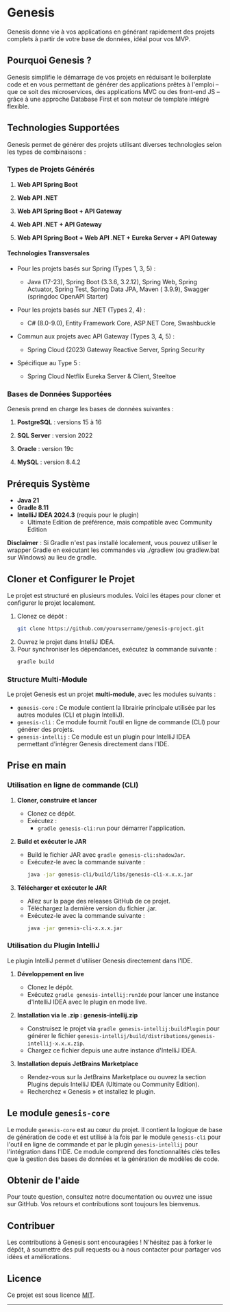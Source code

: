 # Genesis

Genesis donne vie à vos applications en générant rapidement des projets complets à partir de votre base de données,
idéal pour vos MVP.

## Pourquoi Genesis ?

Genesis simplifie le démarrage de vos projets en réduisant le boilerplate code et en vous permettant de générer des
applications prêtes à l'emploi – que ce soit des microservices, des applications MVC ou des front-end JS – grâce à une
approche Database First et son moteur de template intégré flexible.

## Technologies Supportées

Genesis permet de générer des projets utilisant diverses technologies selon les types de combinaisons :

### Types de Projets Générés

1. **Web API Spring Boot**

2. **Web API .NET**

3. **Web API Spring Boot + API Gateway**

4. **Web API .NET + API Gateway**

5. **Web API Spring Boot + Web API .NET + Eureka Server + API Gateway**

#### Technologies Transversales

* Pour les projets basés sur Spring (Types 1, 3, 5) :
    * Java (17-23), Spring Boot (3.3.6, 3.2.12), Spring Web, Spring Actuator, Spring Test, Spring Data JPA, Maven (
      3.9.9), Swagger (springdoc OpenAPI Starter)

* Pour les projets basés sur .NET (Types 2, 4) :
    * C# (8.0-9.0), Entity Framework Core, ASP.NET Core, Swashbuckle

* Commun aux projets avec API Gateway (Types 3, 4, 5) :
    * Spring Cloud (2023) Gateway Reactive Server, Spring Security

* Spécifique au Type 5 :
    * Spring Cloud Netflix Eureka Server & Client, Steeltoe

### Bases de Données Supportées

Genesis prend en charge les bases de données suivantes :

1. **PostgreSQL** : versions 15 à 16

2. **SQL Server** : version 2022

3. **Oracle** : version 19c

4. **MySQL** : version 8.4.2

## Prérequis Système

- **Java 21**
- **Gradle 8.11**
- **IntelliJ IDEA 2024.3** (requis pour le plugin)
    - Ultimate Edition de préférence, mais compatible avec Community Edition

**Disclaimer** : Si Gradle n'est pas installé localement, vous pouvez utiliser le wrapper Gradle en exécutant les
commandes via ./gradlew (ou gradlew.bat sur Windows) au lieu de gradle.

## Cloner et Configurer le Projet

Le projet est structuré en plusieurs modules. Voici les étapes pour cloner et configurer le projet localement.

1. Clonez ce dépôt :
   ```bash
   git clone https://github.com/yourusername/genesis-project.git
   ```
2. Ouvrez le projet dans IntelliJ IDEA.
3. Pour synchroniser les dépendances, exécutez la commande suivante :
   ```bash
   gradle build
   ```

### Structure Multi-Module

Le projet Genesis est un projet **multi-module**, avec les modules suivants :

- `genesis-core` : Ce module contient la librairie principale utilisée par les autres modules (CLI et plugin IntelliJ).
- `genesis-cli` : Ce module fournit l'outil en ligne de commande (CLI) pour générer des projets.
- `genesis-intellij` : Ce module est un plugin pour IntelliJ IDEA permettant d'intégrer Genesis directement dans l'IDE.

## Prise en main

### Utilisation en ligne de commande (CLI)

1. **Cloner, construire et lancer**
    - Clonez ce dépôt.
    - Exécutez : 
      - `gradle genesis-cli:run` pour démarrer l'application.

2. **Build et exécuter le JAR**
    - Build le fichier JAR avec `gradle genesis-cli:shadowJar`.
    - Exécutez-le avec la commande suivante :
       ```bash
       java -jar genesis-cli/build/libs/genesis-cli-x.x.x.jar
       ```

3. **Télécharger et exécuter le JAR**
    - Allez sur la page des releases GitHub de ce projet.
    - Téléchargez la dernière version du fichier .jar.
    - Exécutez-le avec la commande suivante :
       ```bash
       java -jar genesis-cli-x.x.x.jar
        ```

### Utilisation du Plugin IntelliJ

Le plugin IntelliJ permet d'utiliser Genesis directement dans l'IDE.

1. **Développement en live**
    - Clonez le dépôt.
    - Exécutez `gradle genesis-intellij:runIde` pour lancer une instance d'IntelliJ IDEA avec le plugin en mode live.

2. **Installation via le .zip : genesis-intellij.zip**
    - Construisez le projet via `gradle genesis-intellij:buildPlugin` pour générer le fichier
      `genesis-intellij/build/distributions/genesis-intellij-x.x.x.zip`.
    - Chargez ce fichier depuis une autre instance d'IntelliJ IDEA.

3. **Installation depuis JetBrains Marketplace**
    - Rendez-vous sur la JetBrains Marketplace ou ouvrez la section Plugins depuis IntelliJ IDEA (Ultimate ou Community
      Edition).
    - Recherchez « Genesis » et installez le plugin.

## Le module `genesis-core`

Le module `genesis-core` est au cœur du projet. Il contient la logique de base de génération de code et est utilisé à la
fois par le module `genesis-cli` pour l'outil en ligne de commande et par le plugin `genesis-intellij` pour
l'intégration dans l'IDE. Ce module comprend des fonctionnalités clés telles que la gestion des bases de données et la
génération de modèles de code.

## Obtenir de l'aide

Pour toute question, consultez notre documentation ou ouvrez une issue sur GitHub. Vos retours et contributions sont
toujours les bienvenus.

## Contribuer

Les contributions à Genesis sont encouragées ! N'hésitez pas à forker le dépôt, à soumettre des pull requests ou à nous
contacter pour partager vos idées et améliorations.

## Licence

Ce projet est sous licence [MIT](LICENSE).

---
